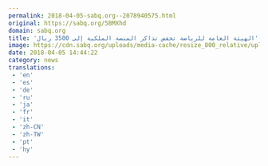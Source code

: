 ```yaml
---
permalink: 2018-04-05-sabq.org--2078940575.html
original: https://sabq.org/5BMXhd
domain: sabq.org
title: 'الهيئة العامة للرياضة تخفض تذاكر المنصة الملكية إلى 3500 ريال'
image: https://cdn.sabq.org/uploads/media-cache/resize_800_relative/uploads/material-file/5ac6341cef9d1489258b457f/5ac6335d6be56.jpg
date: 2018-04-05 14:44:22
category: news
translations: 
 - 'en'
 - 'es'
 - 'de'
 - 'ru'
 - 'ja'
 - 'fr'
 - 'it'
 - 'zh-CN'
 - 'zh-TW'
 - 'pt'
 - 'hy'
---
```


